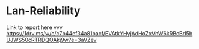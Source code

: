 # Lan-Reliability
Link to report here vvv https://1drv.ms/w/c/c7b44ef34a81bacf/EVAtkYHyjAdHoZxVhW6kRBcBrI5bUJWS50cRTRDQOAkj9w?e=3aVZev
